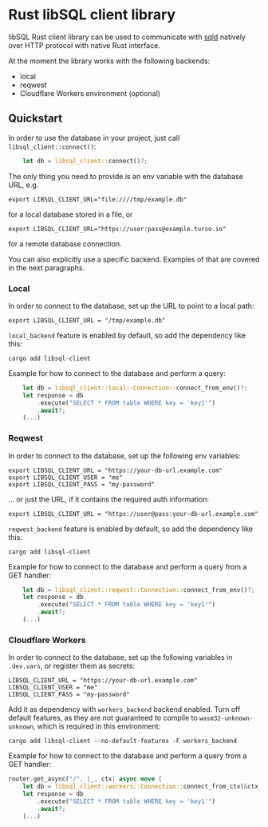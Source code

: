# Rust libSQL client library

libSQL Rust client library can be used to communicate with [sqld](https://github.com/libsql/sqld/) natively over HTTP protocol with native Rust interface.

At the moment the library works with the following backends:
 - local
 - reqwest
 - Cloudflare Workers environment (optional)

## Quickstart

In order to use the database in your project, just call `libsql_client::connect()`:
```rust
    let db = libsql_client::connect()?;
```

The only thing you need to provide is an env variable with the database URL, e.g.
```
export LIBSQL_CLIENT_URL="file:////tmp/example.db"
```
for a local database stored in a file, or
```
export LIBSQL_CLIENT_URL="https://user:pass@example.turso.io"
```
for a remote database connection.

You can also explicitly use a specific backend. Examples of that are covered in the next paragraphs.

### Local

In order to connect to the database, set up the URL to point to a local path:
```
export LIBSQL_CLIENT_URL = "/tmp/example.db"
```

`local_backend` feature is enabled by default, so add the dependency like this:
```
cargo add libsql-client
```

Example for how to connect to the database and perform a query:
```rust
    let db = libsql_client::local::Connection::connect_from_env()?;
    let response = db
        .execute("SELECT * FROM table WHERE key = 'key1'")
        .await?;
    (...)
```


### Reqwest
In order to connect to the database, set up the following env variables:
```
export LIBSQL_CLIENT_URL = "https://your-db-url.example.com"
export LIBSQL_CLIENT_USER = "me"
export LIBSQL_CLIENT_PASS = "my-password"
```
... or just the URL, if it contains the required auth information:
```
export LIBSQL_CLIENT_URL = "https://user@pass:your-db-url.example.com"
```

`reqwest_backend` feature is enabled by default, so add the dependency like this:
```
cargo add libsql-client
```

Example for how to connect to the database and perform a query from a GET handler:
```rust
    let db = libsql_client::reqwest::Connection::connect_from_env()?;
    let response = db
        .execute("SELECT * FROM table WHERE key = 'key1'")
        .await?;
    (...)
```

### Cloudflare Workers

In order to connect to the database, set up the following variables in `.dev.vars`, or register them as secrets:
```
LIBSQL_CLIENT_URL = "https://your-db-url.example.com"
LIBSQL_CLIENT_USER = "me"
LIBSQL_CLIENT_PASS = "my-password"
```

Add it as dependency with `workers_backend` backend enabled. Turn off default features, as they are not guaranteed to compile to `wasm32-unknown-unknown`,
which is required in this environment:
```
cargo add libsql-client --no-default-features -F workers_backend
```

Example for how to connect to the database and perform a query from a GET handler:
```rust
router.get_async("/", |_, ctx| async move {
    let db = libsql_client::workers::Connection::connect_from_ctx(&ctx)?;
    let response = db
        .execute("SELECT * FROM table WHERE key = 'key1'")
        .await?;
    (...)
```
